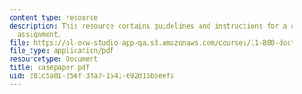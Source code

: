 ```yaml
---
content_type: resource
description: This resource contains guidelines and instructions for a case analysis
  assignment.
file: https://ol-ocw-studio-app-qa.s3.amazonaws.com/courses/11-800-doctoral-research-seminar-knowledge-in-the-public-arena-spring-2007/281c5a01256f3fa71541692d16b6eefa_casepaper.pdf
file_type: application/pdf
resourcetype: Document
title: casepaper.pdf
uid: 281c5a01-256f-3fa7-1541-692d16b6eefa
---
```

